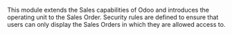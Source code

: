 This module extends the Sales capabilities of Odoo and introduces the
operating unit to the Sales Order. Security rules are defined to ensure
that users can only display the Sales Orders in which they are allowed
access to.
